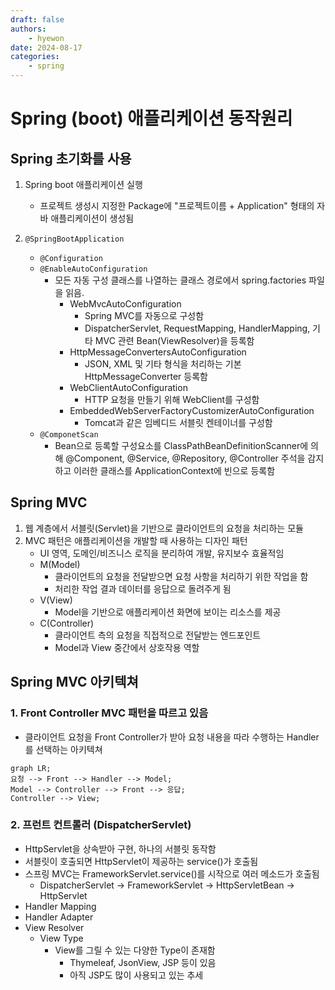 ```yaml
---
draft: false
authors:
    - hyewon
date: 2024-08-17
categories:
    - spring
---
```


# Spring (boot) 애플리케이션 동작원리

<!-- more -->

## Spring 초기화를 사용

1. Spring boot 애플리케이션 실행

    - 프로젝트 생성시 지정한 Package에
      "프로젝트이름 + Application" 형태의 자바 애플리케이션이 생성됨

1. `@SpringBootApplication`
    - `@Configuration`
    - `@EnableAutoConfiguration`
        - 모든 자동 구성 클래스를 나열하는 클래스 경로에서 spring.factories 파일을 읽음.
            - WebMvcAutoConfiguration
                - Spring MVC를 자동으로 구성함
                - DispatcherServlet, RequestMapping, HandlerMapping,
                  기타 MVC 관련 Bean(ViewResolver)을 등록함
            - HttpMessageConvertersAutoConfiguration
                - JSON, XML 및 기타 형식을 처리하는 기본 HttpMessageConverter 등록함
            - WebClientAutoConfiguration
                - HTTP 요청을 만들기 위해 WebClient를 구성함
            - EmbeddedWebServerFactoryCustomizerAutoConfiguration
                - Tomcat과 같은 임베디드 서블릿 켄테이너를 구성함
    - `@ComponetScan`
        - Bean으로 등록할 구성요소를 ClassPathBeanDefinitionScanner에 의해
          @Component, @Service, @Repository, @Controller 주석을 감지하고
          이러한 클래스를 ApplicationContext에 빈으로 등록함

## Spring MVC

1. 웹 계층에서 서블릿(Servlet)을 기반으로 클라이언트의 요청을 처리하는 모듈
2. MVC 패턴은 애플리케이션을 개발할 때 사용하는 디자인 패턴
    - UI 영역, 도메인/비즈니스 로직을 분리하여 개발, 유지보수 효율적임
    - M(Model)
        - 클라이언트의 요청을 전달받으면 요청 사항을 처리하기 위한 작업을 함
        - 처리한 작업 결과 데이터를 응답으로 돌려주게 됨
    - V(View)
        - Model을 기반으로 애플리케이션 화면에 보이는 리소스를 제공
    - C(Controller)
        - 클라이언트 측의 요청을 직접적으로 전달받는 엔드포인트
        - Model과 View 중간에서 상호작용 역할

## Spring MVC 아키텍쳐

### 1. Front Controller MVC 패턴을 따르고 있음

-   클라이언트 요청을 Front Controller가 받아 요청 내용을 따라 수행하는 Handler를 선택하는 아키텍쳐

```mermaid
graph LR;
요청 --> Front --> Handler --> Model;
Model --> Controller --> Front --> 응답;
Controller --> View;
```

### 2. 프런트 컨트롤러 (DispatcherServlet)

-   HttpServlet을 상속받아 구현, 하나의 서블릿 동작함
-   서블릿이 호출되면 HttpServlet이 제공하는 service()가 호출됨
-   스프링 MVC는 FrameworkServlet.service()를 시작으로 여러 메소드가 호출됨
    -   DispatcherServlet -> FrameworkServlet -> HttpServletBean -> HttpServlet
-   Handler Mapping
-   Handler Adapter
-   View Resolver
    -   View Type
        -   View를 그릴 수 있는 다양한 Type이 존재함
            -   Thymeleaf, JsonView, JSP 등이 있음
            -   아직 JSP도 많이 사용되고 있는 추세
